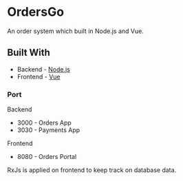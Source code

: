 # OrdersGo

An order system which built in Node.js and Vue.

## Built With

* Backend - [Node.js](https://nodejs.org/)
* Frontend - [Vue](https://vuejs.org/)

### Port

Backend
* 3000 - Orders App
* 3030 - Payments App

Frontend
* 8080 - Orders Portal

RxJs is applied on frontend to keep track on database data.